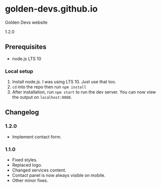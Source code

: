 # golden-devs.github.io

Golden Devs website

1.2.0

## Prerequisites

- node.js LTS 10

### Local setup

1. Install node.js. I was using LTS 10. Just use that too.
2. `cd` into the repo then run `npm install`
3. After installation, run `npm start` to run the dev server. You can now view
   the output on `localhost:8080`.

## Changelog

### 1.2.0

- Implement contact form.

### 1.1.0

- Fixed styles.
- Replaced logo.
- Changed services content.
- Contact panel is now always visible on mobile.
- Other minor fixes.
